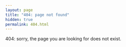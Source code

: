 ```yaml
---
layout: page
title: "404: page not found"
hidden: true
permalink: 404.html
---
```


404: sorry, the page you are looking for does not exist.
